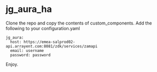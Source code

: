 # jg_aura_ha
Clone the repo and copy the contents of custom_components.
Add the following to your configuration.yaml

```
jg_aura:
  host: https://emea-salprod02-api.arrayent.com:8081/zdk/services/zamapi
  email: username
  password: password
```

Enjoy.
